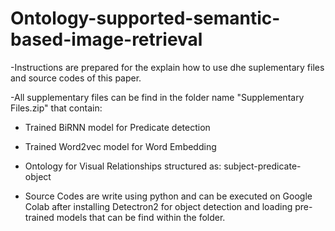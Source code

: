 # Ontology-supported-semantic-based-image-retrieval


-Instructions are prepared for the explain how to use dhe suplementary files and source codes of this paper.

-All supplementary files can be find in the folder name "Supplementary Files.zip" that contain:

- Trained BiRNN model for Predicate detection
- Trained Word2vec model for Word Embedding
- Ontology for Visual Relationships structured as: subject-predicate-object

- Source Codes are write using python and can be executed on Google Colab after installing Detectron2 for object detection and loading pre-trained  models that can be find within the folder.
